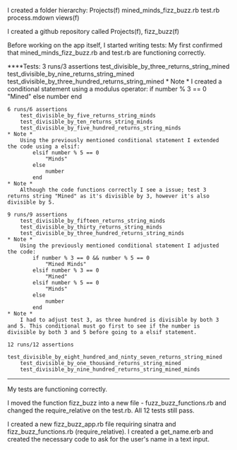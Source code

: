 I created a folder hierarchy:
	Projects(f)
		mined_minds_fizz_buzz.rb
		test.rb
		process.mdown
		views(f)

I created a github repository called Projects(f), fizz_buzz(f)

Before working on the app itself, I started writing tests:
	My first confirmed that mined_minds_fizz_buzz.rb and test.rb are functioning correctly.

****Tests:
	3 runs/3 assertions
		test_divisible_by_three_returns_string_mined
		test_divisible_by_nine_returns_string_mined
		test_divisible_by_three_hundred_returns_string_mined
	* Note *
		I created a conditional statement using a modulus operator:
			if number % 3 == 0
				"Mined"
			else
				number
			end

	6 runs/6 assertions
		test_divisible_by_five_returns_string_minds
		test_divisible_by_ten_returns_string_minds
		test_divisible_by_five_hundred_returns_string_minds
	* Note *
		Using the previously mentioned conditional statement I extended the code using a elsif:
			elsif number % 5 == 0
				"Minds"
			else
				number
			end
	* Note *
		Although the code functions correctly I see a issue; test 3 returns string "Mined" as it's divisible by 3, however it's also divisible by 5.

	9 runs/9 assertions
		test_divisible_by_fifteen_returns_string_minds
		test_divisible_by_thirty_returns_string_minds
		test_divisible_by_three_hundred_returns_string_minds
	* Note *
		Using the previously mentioned conditional statement I adjusted the code:
			if number % 3 == 0 && number % 5 == 0 
				"Mined Minds"
			elsif number % 3 == 0
				"Mined"
			elsif number % 5 == 0
				"Minds"
			else
				number
			end
	* Note *
		I had to adjust test 3, as three hundred is divisible by both 3 and 5. This conditional must go first to see if the number is divisible by both 3 and 5 before going to a elsif statement.

	12 runs/12 assertions
		test_divisible_by_eight_hundred_and_ninty_seven_returns_string_mined
		test_divisible_by_one_thousand_returns_string_mined
		test_divisible_by_nine_hundred_returns_string_mined_minds
****

My tests are functioning correctly.

I moved the function fizz_buzz into a new file - fuzz_buzz_functions.rb and changed the require_relative on the test.rb. All 12 tests still pass.

I created a new fizz_buzz_app.rb file requiring sinatra and fizz_buzz_functions.rb (require_relative). I created a get_name.erb and created the necessary code to ask for the user's name in a text input.


